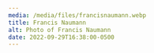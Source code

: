 ```yaml
---
media: /media/files/francisnaumann.webp
title: Francis Naumann
alt: Photo of Francis Naumann
date: 2022-09-29T16:38:00-0500
---
```

